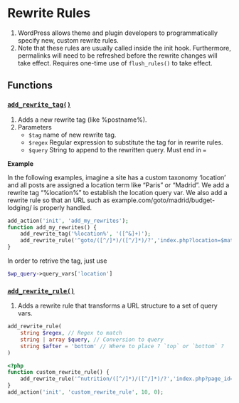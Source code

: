 # Rewrite Rules
1. WordPress allows theme and plugin developers to programmatically specify new, custom rewrite rules.
2. Note that these rules are usually called inside the init hook. Furthermore, permalinks will need to be refreshed before the rewrite changes will take effect. Requires one-time use of `flush_rules()` to take effect.

## Functions
### [`add_rewrite_tag()`]()
1. Adds a new rewrite tag (like %postname%).
2. Parameters
    - `$tag` name of new rewrite tag.
    - `$regex` Regular expression to substitute the tag for in rewrite rules.
    - `$query` String to append to the rewritten query. Must end in `=` 

**Example**

In the following examples, imagine a site has a custom taxonomy ‘location’ and all posts are assigned a location term like “Paris” or “Madrid”. We add a rewrite tag “%location%” to establish the location query var. We also add a rewrite rule so that an URL such as example.com/goto/madrid/budget-lodging/ is properly handled.

```php
add_action('init', 'add_my_rewrites');
function add_my_rewrites() {
    add_rewrite_tag('%location%', '([^&]+)');
    add_rewrite_rule('^goto/([^/]*)/([^/]*)/?','index.php?location=$matches[1]&name=$matches[2]','top');
}
```

In order to retrive the tag, just use

```php
$wp_query->query_vars['location']
```

### [`add_rewrite_rule()`]()
1. Adds a rewrite rule that transforms a URL structure to a set of query vars.

```php
add_rewrite_rule(
    string $regex, // Regex to match
    string | array $query, // Conversion to query
    string $after = 'bottom' // Where to place ? `top` or `bottom` ?
)
```

```php
<?php
function custom_rewrite_rule() {
    add_rewrite_rule('^nutrition/([^/]*)/([^/]*)/?','index.php?page_id=12&food=$matches[1]&variety=$matches[2]','top');
}
add_action('init', 'custom_rewrite_rule', 10, 0);
```


